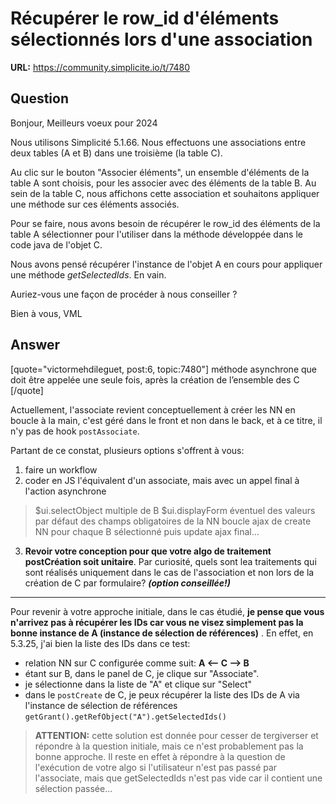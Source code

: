 # Récupérer le row_id d'éléments sélectionnés lors d'une association

**URL:** https://community.simplicite.io/t/7480

## Question
Bonjour,
Meilleurs voeux pour 2024

Nous utilisons Simplicité 5.1.66.
Nous effectuons une associations entre deux tables (A et B) dans une troisième (la table C).

Au clic sur le bouton "Associer éléments", un ensemble d'éléments de la table A sont choisis, pour les associer avec des éléments de la table B.
Au sein de la table C, nous affichons cette association et souhaitons appliquer une méthode sur ces éléments associés. 

Pour se faire, nous avons besoin de récupérer le row_id des éléments de la table A sélectionner pour l'utiliser dans la méthode développée dans le code java de l'objet C.

Nous avons pensé récupérer l'instance de l'objet A en cours pour appliquer une méthode *getSelectedIds*. En vain.

Auriez-vous une façon de procéder à nous conseiller ?

Bien à vous,
VML

## Answer
[quote="victormehdileguet, post:6, topic:7480"]
méthode asynchrone que doit être appelée une seule fois, après la création de l’ensemble des C
[/quote]

Actuellement, l'associate revient conceptuellement à créer les NN en boucle à la main, c'est géré dans le front et non dans le back, et à ce titre, il n'y pas de hook `postAssociate`. 

Partant de ce constat, plusieurs options s'offrent à vous:
1. faire un workflow
2. coder en JS l'équivalent d'un associate, mais avec un appel final à l'action asynchrone
  > $ui.selectObject multiple de B
  > $ui.displayForm éventuel des valeurs par défaut des champs obligatoires de la NN
  > boucle ajax de create NN pour chaque B sélectionné
  > puis update ajax final…
3. **Revoir votre conception pour que votre algo de traitement postCréation soit unitaire**. Par curiosité, quels sont lea traitements qui sont réalisés uniquement dans le cas de l'association et non lors de la création de C par formulaire? ***(option conseillée!)***

----

Pour revenir à votre approche initiale, dans le cas étudié, **je pense que vous n'arrivez pas à récupérer les IDs car vous ne visez simplement pas la bonne instance de A (instance de sélection de références)** . En effet, en 5.3.25, j'ai bien la liste des IDs dans ce test:
- relation NN sur C configurée comme suit: **A <-- C --> B**
- étant sur B, dans le panel de C, je clique sur "Associate".
- je sélectionne dans la liste de "A" et clique sur "Select"
- dans le `postCreate` de C, je peux récupérer la liste des IDs de A via l'instance de sélection de références `getGrant().getRefObject("A").getSelectedIds()`

> **ATTENTION:** cette solution est donnée pour cesser de tergiverser et répondre à la question initiale, mais ce n'est probablement pas la bonne approche. Il reste en effet à répondre à la question de l'exécution de votre algo si l'utilisateur n'est pas passé par l'associate, mais que getSelectedIds n'est pas vide car il contient une sélection passée...
